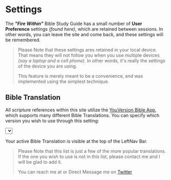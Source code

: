 # Settings

The _**"Fire Within"**_ Bible Study Guide has a small number of **User
Preference** settings _(found here)_, which are retained between
sessions.  In other words, you can leave the site and come back, and
these settings will be remembered.

> Please Note that these settings ares retained in your local device.
> That means they will not follow you when you use multiple devices
> _(say a laptop and a cell phone)_.  In other words, it's really the
> settings of the device you are using.
> 
> This feature is merely meant to be a convenience, and was
> implemented using the simplest technique.


## Bible Translation

All scripture references within this site utilize the [YouVersion
Bible App](https://www.youversion.com/), which supports many different
Bible Translations.  You can specify which version you wish to use
through this setting:

<select id="bibleTranslations"></select>
<script>
  fw.genBibleTranslationsSelection('bibleTranslations');
</script>

Your active Bible Translation is visible at the top of the LeftNav
Bar.

> Please Note that this list is just a few of the more popular
> translations.  If the one you wish to use is not in this list,
> please contact me and I will be glad to add it.
>
> You can reach me at
> <span id="inquire"></span>
> or Direct Message me on [Twitter](https://twitter.com/kevinast)

<script>
  fw.addInquire('Fire%20Within%20Bible%20Translation%20Request');
</script>
